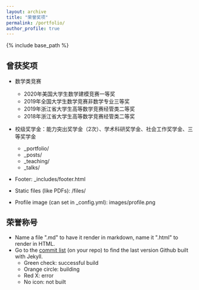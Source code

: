 ```yaml
---
layout: archive
title: "荣誉奖项"
permalink: /portfolio/
author_profile: true
---
```


{% include base_path %}


## 曾获奖项

* 数学类竞赛
  * 2020年美国大学生数学建模竞赛一等奖
  * 2019年全国大学生数学竞赛非数学专业三等奖
  * 2019年浙江省大学生高等数学竞赛经管类二等奖
  * 2018年浙江省大学生高等数学竞赛经管类二等奖
   
* 校级奖学金：能力突出奖学金（2次）、学术科研奖学金、社会工作奖学金、三等奖学金
  * _portfolio/
  * _posts/
  * _teaching/
  * _talks/
* Footer: _includes/footer.html
* Static files (like PDFs): /files/
* Profile image (can set in _config.yml): images/profile.png

## 荣誉称号

* Name a file ".md" to have it render in markdown, name it ".html" to render in HTML.
* Go to the [commit list](https://github.com/academicpages/academicpages.github.io/commits/master) (on your repo) to find the last version Github built with Jekyll. 
  * Green check: successful build
  * Orange circle: building
  * Red X: error
  * No icon: not built
